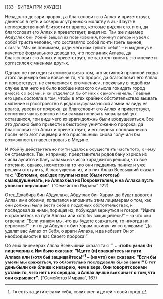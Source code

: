 [[33 - БИТВА ПРИ УХУДЕ]]

Незадолго до зари пророк, да благословит его Аллах и приветствует, двинулся в путь и совершил утреннюю молитву в аш-Шауте в непосредственной близости от врагов, которые видели его, и он, да благословит его Аллах и приветствует, видел их. Там же лицемер Абдуллах бин Убайй вышел из повиновения, покинул лагерь и увел с собой триста человек, что составляло собой почти треть воинов, сказав: “Мы не понимаем, ради чего нам губить себя!” – и выдвинув в качестве формального довода то, что посланник Аллаха, да благословит его Аллах и приветствует, не захотел принять его мнение и согласился с мнением других.

Однако не приходится сомневаться в том, что истинной причиной ухода этого лицемера было вовсе не то, что пророк, да благословит его Аллах и приветствует, не согласился с его мнением, поскольку в подобном случае для него не было вообще никакого смысла покидать город вместе со всеми, и он отделился бы от них с самого начала. Главная его цель состояла в том, чтобы в этих крайних обстоятельствах вызвать смятение и расстройство в рядах мусульманской армии на виду ее врагов, увести от пророка, да благословит его Аллах и приветствует, основную часть воинов и тем самым понизить моральный дух оставшихся, при виде чего их враги должны были воодушевиться. Все это должно было привести к быстрому уничтожению пророка, да благословит его Аллах и приветствует, и его верных сподвижников, после чего этот лицемер и его приспешники снова получили бы возможность главенствовать в Медине.

И Убаййу действительно почти удалось осуществить часть того, к чему он стремился. Так, например, представители родов бану хариса из числа ауситов и бану салама из числа хараджитов решили, что все потеряно, однако, несмотря на то что они поддались панике и уже решили отступить, Аллах укрепил их, и о них Аллах Всевышний сказал так: **“(Вспомни, как) две группы из вас (были готовы) смалодушничать, но Аллах был их Покровителем, и на Аллаха пусть уповают верующие”**. (“Семейство Имрана”, 122)

Отец Джабира бин Абдуллаха, Абдуллах бин Харам, да будет доволен Аллах ими обоими, попытался напомнить этим лицемерам о том, как они должны были вести себя в подобных обстоятельствах, и последовал за ними, порицая их, побуждая вернуться и говоря: “Идите и сражайтесь на пути Аллаха или хотя бы защищайтесь!” – на что они отвечали: “Если узнаем мы, что вы будете сражаться, то никогда не вернемся!” – и тогда Абдуллах бин Харам покинул их со словами: “Да удалит вас Аллах от Себя, о враги Аллаха, и да избавит Он от необходимости в вас Своего пророка!”

Об этих лицемерах Аллах Всевышний сказал так: **“ … чтобы узнал Он лицемерных. Им было сказано: “Идите (и) сражайтесь на пути Аллаха или (хотя бы) защищайтесь!”[^1] – (на что) они сказали: “Если бы умели мы сражаться, то обязательно последовали бы за вами!” В тот день были они ближе к неверию, чем к вере. Они говорят своими устами то, чего нет в их сердцах, а Аллах лучше всех знает о том, что они скрывают”**. (“Семейство Имрана”, 167)

[^1]: То есть защитите сами себя, своих жен и детей и свой город.

